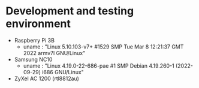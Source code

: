 # Development and testing environment

* Raspberry Pi 3B
  * uname : "Linux 5.10.103-v7+ #1529 SMP Tue Mar 8 12:21:37 GMT 2022 armv7l GNU/Linux"
* Samsung NC10
  * uname : "Linux 4.19.0-22-686-pae #1 SMP Debian 4.19.260-1 (2022-09-29) i686 GNU/Linux"
* ZyXel AC 1200 (rtl8812au)


